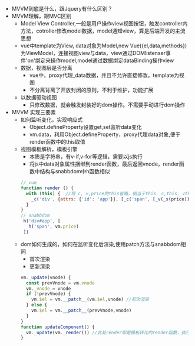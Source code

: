  - MVVM到底是什么，跟Jquery有什么区别？
  - MVVM理解，跟MVC区别
    - Model View Controller,一般是用户操作view视图按钮，触发controller内方法，cotroller修改model数据，model通知view，算是后端开发的主流思想
    - vue中template为View, data对象为Model,new Vue({el,data,methods})为ViewModel，连接视图view与data，view通过DOMlistenser事件'on'绑定来操作model,model通过数据绑定dataBinding操作view
    - 数据，视图层是否分离
      - vue中，proxy代理_data数据，并且不允许直接修改。template为视图
      - 不分离背离了开放封闭的原则，不利于维护，功能扩展
    - 以数据驱动视图
      - 只修改数据，就会触发封装好的dom操作。不需要手动进行dom操作
  - MVVM 实现三要素
    - 如何监听变化，实现响应式
      - Object.defineProperty设置get,set监听data变化
      - vm.data，利用Object.defineProperty，proxy代理data对象,便于render函数中的this取值
    - 视图模板解析，模板引擎
      - 本质是字符串，有v-if,v-for等逻辑，需要以js执行
      - 将js中data对象属性捆绑到render函数，最后返回vnode，render函数中结构与snabbdom中h函数相似
      ```js
      // vue
      function render () {
        with (this) {  //将_c,_v,price的this省略，相当于this._c,this._vthis.price
          _c('div', {attrs: {'id': 'app'}}, [_c('span', [_v(_s(price))])])  //_c创建vnode，_v字符串节点，_s字符串转话
        }
      }
      // snabbdom
       h('div#app', [
         h('span', vm.price)
       ])
      ```
    - dom如何生成的，如何在监听变化后渲染,使用patch方法与snabbdom相同
      - 首次渲染
      - 更新渲染
      ```js
      vm._update(vnode) {
        const prevVnode = vm.vnode
        vm._vnode = vnode
        if (!prevVnode) {
          vm.$el = vm.__patch__(vm.$el,vnode) //初次渲染
        } else {
          vm.$el = vm.__patch__(prevVnode,vnode)
        }
      }
      function updateComponent() {
        vm._update(vm._render()) //此处render即是模板转化的render函数，执行后可生成vnode
      }
      ```

